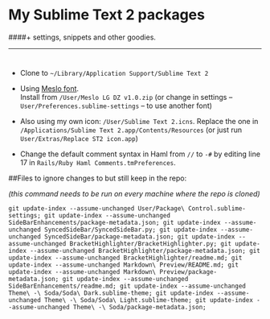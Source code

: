# My Sublime Text 2 packages

####+ settings, snippets and other goodies.

---
#  

- Clone to `~/Library/Application Support/Sublime Text 2`  

- Using [Meslo font](https://github.com/andreberg/Meslo-Font).  
	Install from `/User/Meslo LG DZ v1.0.zip` (or change in settings – `User/Preferences.sublime-settings` – to use another font)  

- Also using my own icon: `/User/Sublime Text 2.icns`. Replace the one in `/Applications/Sublime Text 2.app/Contents/Resources` (or just run `User/Extras/Replace ST2 icon.app`)

- Change the default comment syntax in Haml from `//` to `-#` by editing line 17 in `Rails/Ruby Haml Comments.tmPreferences`.

##Files to ignore changes to but still keep in the repo: 

*(this command needs to be run on every machine where the repo is cloned)*

	git update-index --assume-unchanged User/Package\ Control.sublime-settings; git update-index --assume-unchanged SideBarEnhancements/package-metadata.json; git update-index --assume-unchanged SyncedSideBar/SyncedSideBar.py; git update-index --assume-unchanged SyncedSideBar/package-metadata.json; git update-index --assume-unchanged BracketHighlighter/BracketHighlighter.py; git update-index --assume-unchanged BracketHighlighter/package-metadata.json; git update-index --assume-unchanged BracketHighlighter/readme.md; git update-index --assume-unchanged Markdown\ Preview/README.md; git update-index --assume-unchanged Markdown\ Preview/package-metadata.json; git update-index --assume-unchanged SideBarEnhancements/readme.md; git update-index --assume-unchanged Theme\ -\ Soda/Soda\ Dark.sublime-theme; git update-index --assume-unchanged Theme\ -\ Soda/Soda\ Light.sublime-theme; git update-index --assume-unchanged Theme\ -\ Soda/package-metadata.json;